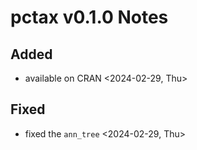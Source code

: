 # pctax v0.1.0 Notes

## Added

- available on CRAN <2024-02-29, Thu>

## Fixed

- fixed the `ann_tree` <2024-02-29, Thu>

